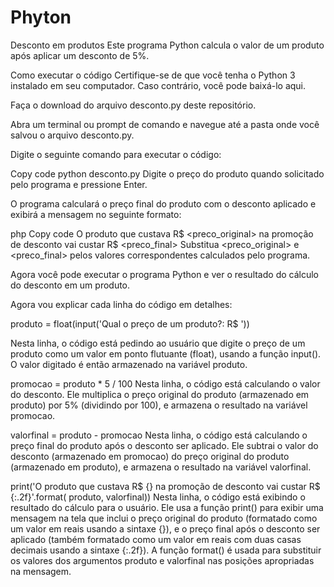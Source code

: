 # Phyton
Desconto em produtos
Este programa Python calcula o valor de um produto após aplicar um desconto de 5%.

Como executar o código
Certifique-se de que você tenha o Python 3 instalado em seu computador. Caso contrário, você pode baixá-lo aqui.

Faça o download do arquivo desconto.py deste repositório.

Abra um terminal ou prompt de comando e navegue até a pasta onde você salvou o arquivo desconto.py.

Digite o seguinte comando para executar o código:

Copy code
python desconto.py
Digite o preço do produto quando solicitado pelo programa e pressione Enter.

O programa calculará o preço final do produto com o desconto aplicado e exibirá a mensagem no seguinte formato:

php
Copy code
O produto que custava R$ <preco_original> na promoção de desconto vai custar R$ <preco_final>
Substitua <preco_original> e <preco_final> pelos valores correspondentes calculados pelo programa.

Agora você pode executar o programa Python e ver o resultado do cálculo do desconto em um produto.


Agora vou explicar cada linha do código em detalhes:

produto = float(input('Qual o preço de um produto?: R$ '))

Nesta linha, o código está pedindo ao usuário que digite o preço de um produto como um valor em ponto flutuante (float), usando a função input(). O valor digitado é então armazenado na variável produto.

promocao = produto * 5 / 100
Nesta linha, o código está calculando o valor do desconto. Ele multiplica o preço original do produto (armazenado em produto) por 5% (dividindo por 100), e armazena o resultado na variável promocao.

valorfinal = produto - promocao
Nesta linha, o código está calculando o preço final do produto após o desconto ser aplicado. Ele subtrai o valor do desconto (armazenado em promocao) do preço original do produto (armazenado em produto), e armazena o resultado na variável valorfinal.

print('O produto que custava R$ {} na promoção de desconto vai custar R$ {:.2f}'.format( produto, valorfinal))
Nesta linha, o código está exibindo o resultado do cálculo para o usuário. Ele usa a função print() para exibir uma mensagem na tela que inclui o preço original do produto (formatado como um valor em reais usando a sintaxe {}), e o preço final após o desconto ser aplicado (também formatado como um valor em reais com duas casas decimais usando a sintaxe {:.2f}). A função format() é usada para substituir os valores dos argumentos produto e valorfinal nas posições apropriadas na mensagem.
